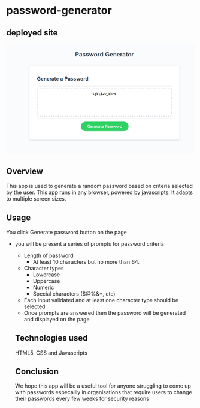 # password-generator

## deployed site 

![site](./assets/images/deployed.png)

## Overview

This app is used to generate a random password based on criteria selected by the user. This app runs in any browser, powered by javascripts. It adapts to multiple screen sizes.

## Usage 

You click Generate password button on the page 
* you will be present a series of prompts for password criteria
    * Length of password
      * At least 10 characters but no more than 64.
    * Character types
      * Lowercase
      * Uppercase
      * Numeric
      * Special characters ($@%&*, etc)
  * Each input validated and at least one character type should be selected
  * Once prompts are answered then the password will be generated and displayed on the page

  ## Technologies used

  HTML5, CSS and Javascripts 

  ## Conclusion 

  We hope this app will be a useful tool for anyone struggling to come up with passwords especailly in organisations that require users to change their passwords every few weeks for security reasons 